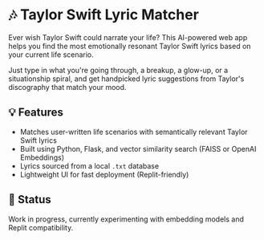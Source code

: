 # 🎶 Taylor Swift Lyric Matcher

Ever wish Taylor Swift could narrate your life? This AI-powered web app helps you find the most emotionally resonant Taylor Swift lyrics based on your current life scenario.

Just type in what you're going through, a breakup, a glow-up, or a situationship spiral, and get handpicked lyric suggestions from Taylor's discography that match your mood.

## 💡 Features
- Matches user-written life scenarios with semantically relevant Taylor Swift lyrics
- Built using Python, Flask, and vector similarity search (FAISS or OpenAI Embeddings)
- Lyrics sourced from a local `.txt` database
- Lightweight UI for fast deployment (Replit-friendly)

## 🚧 Status
Work in progress, currently experimenting with embedding models and Replit compatibility.
